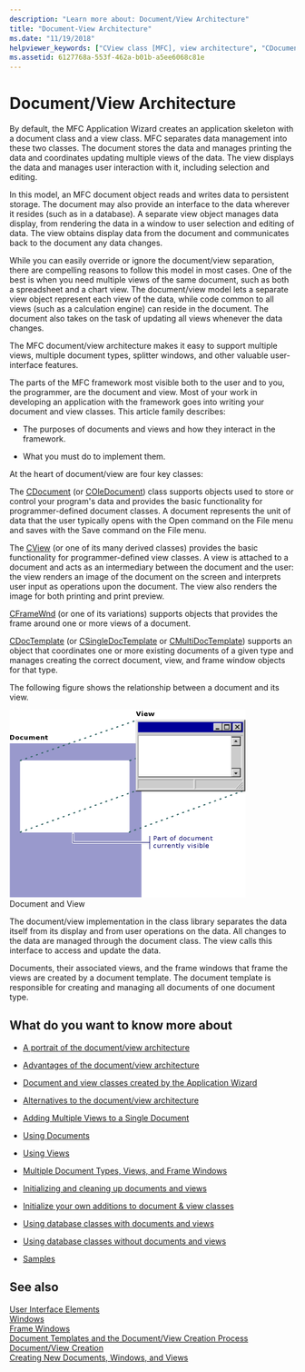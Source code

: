 ```yaml
---
description: "Learn more about: Document/View Architecture"
title: "Document-View Architecture"
ms.date: "11/19/2018"
helpviewer_keywords: ["CView class [MFC], view architecture", "CDocument class [MFC]", "MFC, views", "views [MFC], MFC document/view model", "document objects [MFC]", "document objects [MFC], MFC document/view model", "MFC, documents", "documents [MFC], MFC document/view model", "document objects [MFC], document/view architecture"]
ms.assetid: 6127768a-553f-462a-b01b-a5ee6068c81e
---
```

# Document/View Architecture

By default, the MFC Application Wizard creates an application skeleton with a document class and a view class. MFC separates data management into these two classes. The document stores the data and manages printing the data and coordinates updating multiple views of the data. The view displays the data and manages user interaction with it, including selection and editing.

In this model, an MFC document object reads and writes data to persistent storage. The document may also provide an interface to the data wherever it resides (such as in a database). A separate view object manages data display, from rendering the data in a window to user selection and editing of data. The view obtains display data from the document and communicates back to the document any data changes.

While you can easily override or ignore the document/view separation, there are compelling reasons to follow this model in most cases. One of the best is when you need multiple views of the same document, such as both a spreadsheet and a chart view. The document/view model lets a separate view object represent each view of the data, while code common to all views (such as a calculation engine) can reside in the document. The document also takes on the task of updating all views whenever the data changes.

The MFC document/view architecture makes it easy to support multiple views, multiple document types, splitter windows, and other valuable user-interface features.

The parts of the MFC framework most visible both to the user and to you, the programmer, are the document and view. Most of your work in developing an application with the framework goes into writing your document and view classes. This article family describes:

- The purposes of documents and views and how they interact in the framework.

- What you must do to implement them.

At the heart of document/view are four key classes:

The [CDocument](reference/cdocument-class.md) (or [COleDocument](reference/coledocument-class.md)) class supports objects used to store or control your program's data and provides the basic functionality for programmer-defined document classes. A document represents the unit of data that the user typically opens with the Open command on the File menu and saves with the Save command on the File menu.

The [CView](reference/cview-class.md) (or one of its many derived classes) provides the basic functionality for programmer-defined view classes. A view is attached to a document and acts as an intermediary between the document and the user: the view renders an image of the document on the screen and interprets user input as operations upon the document. The view also renders the image for both printing and print preview.

[CFrameWnd](reference/cframewnd-class.md) (or one of its variations) supports objects that provides the frame around one or more views of a document.

[CDocTemplate](reference/cdoctemplate-class.md) (or [CSingleDocTemplate](reference/csingledoctemplate-class.md) or [CMultiDocTemplate](reference/cmultidoctemplate-class.md)) supports an object that coordinates one or more existing documents of a given type and manages creating the correct document, view, and frame window objects for that type.

The following figure shows the relationship between a document and its view.

![View is the part of the document that's displayed.](../mfc/media/vc379n1.gif "View is the part of the document that's displayed") <br/>
Document and View

The document/view implementation in the class library separates the data itself from its display and from user operations on the data. All changes to the data are managed through the document class. The view calls this interface to access and update the data.

Documents, their associated views, and the frame windows that frame the views are created by a document template. The document template is responsible for creating and managing all documents of one document type.

## What do you want to know more about

- [A portrait of the document/view architecture](a-portrait-of-the-document-view-architecture.md)

- [Advantages of the document/view architecture](advantages-of-the-document-view-architecture.md)

- [Document and view classes created by the Application Wizard](document-and-view-classes-created-by-the-mfc-application-wizard.md)

- [Alternatives to the document/view architecture](alternatives-to-the-document-view-architecture.md)

- [Adding Multiple Views to a Single Document](adding-multiple-views-to-a-single-document.md)

- [Using Documents](using-documents.md)

- [Using Views](using-views.md)

- [Multiple Document Types, Views, and Frame Windows](multiple-document-types-views-and-frame-windows.md)

- [Initializing and cleaning up documents and views](initializing-and-cleaning-up-documents-and-views.md)

- [Initialize your own additions to document & view classes](creating-new-documents-windows-and-views.md)

- [Using database classes with documents and views](../data/mfc-using-database-classes-with-documents-and-views.md)

- [Using database classes without documents and views](../data/mfc-using-database-classes-without-documents-and-views.md)

- [Samples](../overview/visual-cpp-samples.md)

## See also

[User Interface Elements](user-interface-elements-mfc.md)<br/>
[Windows](windows.md)<br/>
[Frame Windows](frame-windows.md)<br/>
[Document Templates and the Document/View Creation Process](document-templates-and-the-document-view-creation-process.md)<br/>
[Document/View Creation](document-view-creation.md)<br/>
[Creating New Documents, Windows, and Views](creating-new-documents-windows-and-views.md)
